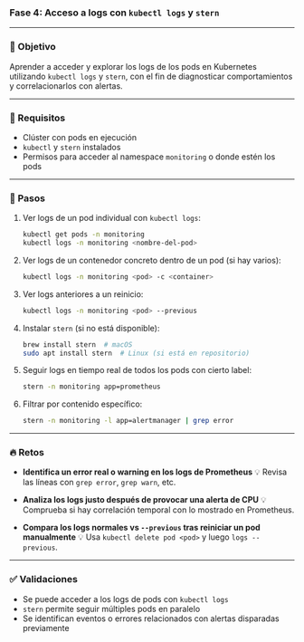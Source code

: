 ### Fase 4: Acceso a logs con `kubectl logs` y `stern`

---

### 🎯 Objetivo

Aprender a acceder y explorar los logs de los pods en Kubernetes utilizando `kubectl logs` y `stern`, con el fin de diagnosticar comportamientos y correlacionarlos con alertas.

---

### 🧰 Requisitos

* Clúster con pods en ejecución
* `kubectl` y `stern` instalados
* Permisos para acceder al namespace `monitoring` o donde estén los pods

---

### 🔧 Pasos

1. Ver logs de un pod individual con `kubectl logs`:

   ```bash
   kubectl get pods -n monitoring
   kubectl logs -n monitoring <nombre-del-pod>
   ```

2. Ver logs de un contenedor concreto dentro de un pod (si hay varios):

   ```bash
   kubectl logs -n monitoring <pod> -c <container>
   ```

3. Ver logs anteriores a un reinicio:

   ```bash
   kubectl logs -n monitoring <pod> --previous
   ```

4. Instalar `stern` (si no está disponible):

   ```bash
   brew install stern  # macOS
   sudo apt install stern  # Linux (si está en repositorio)
   ```

5. Seguir logs en tiempo real de todos los pods con cierto label:

   ```bash
   stern -n monitoring app=prometheus
   ```

6. Filtrar por contenido específico:

   ```bash
   stern -n monitoring -l app=alertmanager | grep error
   ```

---

### 🔥 Retos

* **Identifica un error real o warning en los logs de Prometheus**
  💡 Revisa las líneas con `grep error`, `grep warn`, etc.

* **Analiza los logs justo después de provocar una alerta de CPU**
  💡 Comprueba si hay correlación temporal con lo mostrado en Prometheus.

* **Compara los logs normales vs `--previous` tras reiniciar un pod manualmente**
  💡 Usa `kubectl delete pod <pod>` y luego `logs --previous`.

---

### ✅ Validaciones

* Se puede acceder a los logs de pods con `kubectl logs`
* `stern` permite seguir múltiples pods en paralelo
* Se identifican eventos o errores relacionados con alertas disparadas previamente

